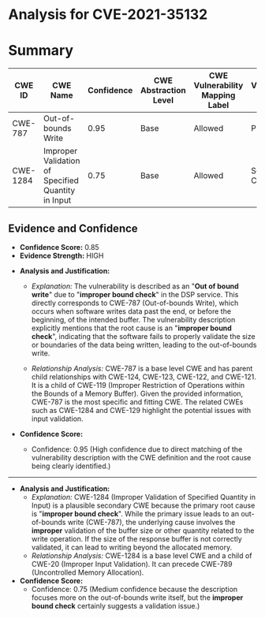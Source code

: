 # Analysis for CVE-2021-35132

# Summary
| CWE ID | CWE Name | Confidence | CWE Abstraction Level | CWE Vulnerability Mapping Label | CWE-Vulnerability Mapping Notes |
|---|---|---|---|---|---|
| CWE-787 | Out-of-bounds Write | 0.95 | Base | Allowed | Primary CWE |
| CWE-1284 | Improper Validation of Specified Quantity in Input | 0.75 | Base | Allowed | Secondary Candidate |

## Evidence and Confidence

*   **Confidence Score:** 0.85
*   **Evidence Strength:** HIGH

- **Analysis and Justification:**  
  - *Explanation:* The vulnerability is described as an "**Out of bound write**" due to "**improper bound check**" in the DSP service. This directly corresponds to CWE-787 (Out-of-bounds Write), which occurs when software writes data past the end, or before the beginning, of the intended buffer. The vulnerability description explicitly mentions that the root cause is an "**improper bound check**", indicating that the software fails to properly validate the size or boundaries of the data being written, leading to the out-of-bounds write.

  - *Relationship Analysis:* CWE-787 is a base level CWE and has parent child relationships with CWE-124, CWE-123, CWE-122, and CWE-121. It is a child of CWE-119 (Improper Restriction of Operations within the Bounds of a Memory Buffer). Given the provided information, CWE-787 is the most specific and fitting CWE. The related CWEs such as CWE-1284 and CWE-129 highlight the potential issues with input validation.

- **Confidence Score:**
  - Confidence: 0.95 (High confidence due to direct matching of the vulnerability description with the CWE definition and the root cause being clearly identified.)

---
- **Analysis and Justification:**  
  - *Explanation:* CWE-1284 (Improper Validation of Specified Quantity in Input) is a plausible secondary CWE because the primary root cause is "**improper bound check**". While the primary issue leads to an out-of-bounds write (CWE-787), the underlying cause involves the **improper** validation of the buffer size or other quantity related to the write operation. If the size of the response buffer is not correctly validated, it can lead to writing beyond the allocated memory.
  - *Relationship Analysis:* CWE-1284 is a base level CWE and a child of CWE-20 (Improper Input Validation). It can precede CWE-789 (Uncontrolled Memory Allocation).
- **Confidence Score:**
  - Confidence: 0.75 (Medium confidence because the description focuses more on the out-of-bounds write itself, but the **improper bound check** certainly suggests a validation issue.)